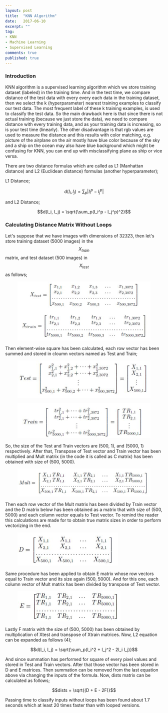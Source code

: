 ```yaml
---
layout: post
title:  "KNN Algorithm"
date:   2017-06-10
excerpt: ""
tag:
- KNN
- Machine Learning
- Supervised Learning
comments: true
published: true
---
```

### Introduction
KNN algorithm is a supervised learning algorithm which we store training dataset (labeled) in the training time. And in the test time, we compare distance of the test data with every
every each data in the training dataset, then we select the k (hyperparameter) nearest training examples to classify our test data. The most frequent label of these k training examples, is used to classify
the test data. So the main drawback here is that since there is not actual training (because we just store the data), we need to compare distance with every training data, and as your training data is increasing,
so is your test time (linearly). The other disadvantage is that rgb values are used to measure the distance and this results with color matching, e.g. picture of the airplane on the air mostly have blue color because
of the sky and a ship on the ocean may also have blue background which might be confusing for KNN, you can end up with misclassifying plane as ship or vice versa.
  
There are two distance formulas which are called as L1 (Manhattan distance) and L2 (Euclidean distance) formulas (another hyperparameter);
 
L1 Distance;

$$d(I_i, I_j) = \sum_p|I_i^p - I_j^p|$$

and L2 Distance;

$$d(I_i, I_j) = \sqrt{\sum_p(I_i^p - I_j^p)^2}$$


### Calculating Distance Matrix Without Loops
Let's suppose that we have images with dimensions of 32*32*3, then let's store training dataset (5000 images) in the $$X_{train}$$ matrix,
and test dataset (500 images) in $$X_{test}$$ as follows;


<figure>
	
<a href="https://github.com/alidemir1/alidemir1.github.io/blob/master/_posts/KNN_1.jpg?raw=true"><img src="https://github.com/alidemir1/alidemir1.github.io/blob/master/_posts/KNN_1.jpg?raw=true"></a>
	
<figcaption></figcaption>

</figure>

Then element-wise square has been calculated, each row vector has been summed and stored in cloumn vectors
named as Test and Train;


<figure>
	
<a href="https://github.com/alidemir1/alidemir1.github.io/blob/master/_posts/KNN_2.jpg?raw=true"><img src="https://github.com/alidemir1/alidemir1.github.io/blob/master/_posts/KNN_2.jpg?raw=true"></a>
	
<figcaption></figcaption>

</figure>

<figure>
	
<a href="https://github.com/alidemir1/alidemir1.github.io/blob/master/_posts/KNN_3.jpg?raw=true"><img src="https://github.com/alidemir1/alidemir1.github.io/blob/master/_posts/KNN_3.jpg?raw=true"></a>
	
<figcaption></figcaption>

</figure>

So, the size of the Test and Train vectors are (500, 1),
and (5000, 1) respectively. After that, Transpose of Test
vector and Train vector has been multiplied and Mult matrix
(in the code it is called as C matrix) has been obtained with
size of (500, 5000).

<figure>
	
<a href="https://github.com/alidemir1/alidemir1.github.io/blob/master/_posts/KNN_4.jpg?raw=true"><img src="https://github.com/alidemir1/alidemir1.github.io/blob/master/_posts/KNN_4.jpg?raw=true"></a>
	
<figcaption></figcaption>

</figure>

Then each row vector of the Mult matrix has been
divided by Train vector and the D matrix below has been
obtained as a matrix that with size of (500, 5000) and each
column vector equals to Test vector. To remind the reader
this calculations are made for to obtain true matrix sizes in
order to perform vectorizing in the end.

<figure>
	
<a href="https://github.com/alidemir1/alidemir1.github.io/blob/master/_posts/KNN_5.jpg?raw=true"><img src="https://github.com/alidemir1/alidemir1.github.io/blob/master/_posts/KNN_5.jpg?raw=true"></a>
	
<figcaption></figcaption>

</figure>

Same procedure has been applied to obtain E matrix
whose row vectors equal to Train vector and its size again
(500, 5000). And for this one, each column vector of Mult
matrix has been divided by transpose of Test vector.

<figure>
	
<a href="https://github.com/alidemir1/alidemir1.github.io/blob/master/_posts/KNN_6.jpg?raw=true"><img src="https://github.com/alidemir1/alidemir1.github.io/blob/master/_posts/KNN_6.jpg?raw=true"></a>
	
<figcaption></figcaption>

</figure>

Lastly F matrix with the size of (500, 5000) has been
obtained by multiplication of Xtest and transpose of Xtrain
matrices.
Now, L2 equation can be expanded as follows (4);

$$d(I_i, I_j) = \sqrt{\sum_p(I_i^2 + I_j^2 - 2I_i I_j)}$$

And since summation has performed for square of every
pixel values and stored in Test and Train vectors. After
that those vector has been stored in D and E matrices.
Then summation can be removed from the last equation above via
changing the inputs of the formula. Now, dists matrix can
be calculated as follows;

$$dists = \sqrt{(D + E - 2F)}$$

Passing time to classify inputs without loops has been
found about 1.7 seconds which at least 20 times faster than
with looped versions.
